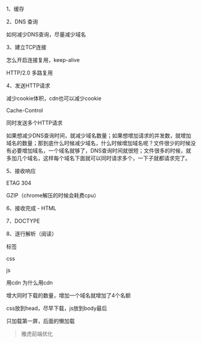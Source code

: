 1、缓存

2、DNS 查询

如何减少DNS查询，尽量减少域名

3、建立TCP连接

怎么开启连接复用，keep-alive

HTTP/2.0 多路复用

4、发送HTTP请求

减少cookie体积，cdn也可以减少cookie

Cache-Control

同时发送多个HTTP请求

如果想减少DNS查询时间，就减少域名数量；如果想增加请求的并发数，就增加域名的数量；那到底什么时候减少域名，什么时候增加域名呢？文件很少的时候没有必要增加域名，一个域名就够了，DNS查询时间就很短；文件很多的时候，就多加几个域名，这样每个域名下面就可以同时请求多个，一下子就都请求完了。

5、接收响应

ETAG 304

GZIP（chrome解压的时候会耗费cpu）

6、接收完成 - HTML

7、DOCTYPE

8、逐行解析（阅读）

标签

css

js

用cdn 为什么用cdn

增大同时下载的数量，增加一个域名就增加了4个名额

css放到head，尽早下载，js放到body最后

只加载第一屏，后面的懒加载

> 雅虎前端优化

